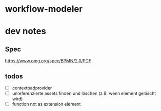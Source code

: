 # workflow-modeler

# dev notes

## Spec

https://www.omg.org/spec/BPMN/2.0/PDF

## todos

* [ ] contextpadprovider
* [ ] unreferenzierte assets finden und löschen (z.B. wenn element gelöscht wird)
* [ ] function not as extension element
